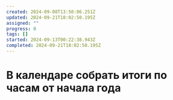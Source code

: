 ```yaml
---
created: 2024-09-08T13:50:06.251Z
updated: 2024-09-21T18:02:50.195Z
assigned: ""
progress: 0
tags: []
started: 2024-09-13T00:22:38.943Z
completed: 2024-09-21T18:02:50.195Z
---
```


# В календаре собрать итоги по часам от начала года
